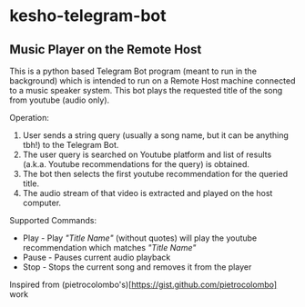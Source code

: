 # kesho-telegram-bot 
## Music Player on the Remote Host

This is a python based Telegram Bot program (meant to run in the background) which is intended to run on a Remote Host machine connected to a music speaker system. This bot plays the requested title of the song from youtube (audio only).

Operation: 
1. User sends a string query (usually a song name, but it can be anything tbh!) to the Telegram Bot.
2. The user query is searched on Youtube platform and list of results (a.k.a. Youtube recommendations for the query) is obtained. 
3. The bot then selects the first youtube recommendation for the queried title.
4. The audio stream of that video is extracted and played on the host computer.

Supported Commands:
- Play - Play _"Title Name"_ (without quotes) will play the youtube recommendation which matches _"Title Name"_ 
- Pause - Pauses current audio playback
- Stop - Stops the current song and removes it from the player 

Inspired from  (pietrocolombo's)[https://gist.github.com/pietrocolombo] work
